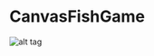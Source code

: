 # CanvasFishGame
![alt tag](https://github.com/mlukasz7/CanvasFishGame/blob/master/fishGame.gif?raw=true)
